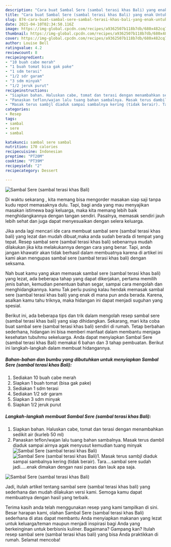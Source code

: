 ```yaml
---
description: "Cara buat Sambal Sere (sambal terasi khas Bali) yang enak Untuk Jualan"
title: "Cara buat Sambal Sere (sambal terasi khas Bali) yang enak Untuk Jualan"
slug: 874-cara-buat-sambal-sere-sambal-terasi-khas-bali-yang-enak-untuk-jualan
date: 2021-04-10T02:34:50.116Z
image: https://img-global.cpcdn.com/recipes/a9362507b118b7db/680x482cq70/sambal-sere-sambal-terasi-khas-bali-foto-resep-utama.jpg
thumbnail: https://img-global.cpcdn.com/recipes/a9362507b118b7db/680x482cq70/sambal-sere-sambal-terasi-khas-bali-foto-resep-utama.jpg
cover: https://img-global.cpcdn.com/recipes/a9362507b118b7db/680x482cq70/sambal-sere-sambal-terasi-khas-bali-foto-resep-utama.jpg
author: Louise Bell
ratingvalue: 4.2
reviewcount: 8
recipeingredient:
- "10 buah cabe merah"
- "1 buah tomat bisa gak pake"
- "1 sdm terasi"
- "1/2 sdr garam"
- "3 sdm minyak"
- "1/2 jeruk purut"
recipeinstructions:
- "Siapkan bahan. Haluskan cabe, tomat dan terasi dengan menambahkan sedikit air (kurleb 50 ml)"
- "Panaskan teflon/wajan lalu tuang bahan sambalnya. Masak terus dambil diaduk sampai airnya agak menyusut kemudian tuang minyak"
- "Masak terus sambjl diaduk sampai sambalnya kering (tidak berair). Tara....sambal sere sudah jadi.....enak dimakan dengan nasi panas dan lauk apa saja."
categories:
- Resep
tags:
- sambal
- sere
- sambal

katakunci: sambal sere sambal 
nutrition: 170 calories
recipecuisine: Indonesian
preptime: "PT20M"
cooktime: "PT39M"
recipeyield: "2"
recipecategory: Dessert

---
```



![Sambal Sere (sambal terasi khas Bali)](https://img-global.cpcdn.com/recipes/a9362507b118b7db/680x482cq70/sambal-sere-sambal-terasi-khas-bali-foto-resep-utama.jpg)

Di waktu  sekarang , kita memang bisa mengorder masakan siap saji tanpa kudu repot memasaknya dulu. Tapi, bagi anda yang mau menyajikan masakan istimewa bagi keluarga, maka kita memang lebih baik menghidangkannya dengan tangan sendiri. Pasalnya, memasak sendiri jauh lebih sehat dan juga dapat menyesuaikan dengan selera keluarga.

Jika anda lagi mencari ide cara membuat sambal sere (sambal terasi khas bali) yang lezat dan mudah dibuat,maka anda sudah berada di tempat yang tepat. Resep sambal sere (sambal terasi khas bali)  sebenarnya mudah dilakukan jika kita melakukannya dengan cara yang benar. Tapi, anda jangan khawatir akan tidak berhasil dalam membuatnya 
karena di artikel ini kami akan mengupas sambal sere (sambal terasi khas bali) dengan seksama.  



Nah buat kamu yang akan memasak sambal sere (sambal terasi khas bali) yang lezat, ada beberapa tahap yang dapat dikerjakan, pertama memilih jenis bahan, kemudian penentuan bahan segar, sampai cara mengolah dan menghidangkannya. kamu Tak perlu pusing kalau hendak memasak sambal sere (sambal terasi khas bali) yang enak di mana pun anda berada. Karena, asalkan kamu  tahu triknya, maka hidangan ini dapat menjadi suguhan yang spesial.

Berikut ini, ada beberapa tips dan trik dalam mengolah resep sambal sere (sambal terasi khas bali) yang siap dihidangkan. Sekarang, mari kita coba buat sambal sere (sambal terasi khas bali) sendiri di rumah. Tetap berbahan sederhana, hidangan ini bisa memberi manfaat dalam membantu menjaga kesehatan tubuhmu sekeluarga. Anda dapat menyiapkan Sambal Sere (sambal terasi khas Bali) memakai 6 bahan dan 3 tahap pembuatan. Berikut ini langkah-langkah dalam membuat hidangannya.

<!--inarticleads1-->

##### Bahan-bahan dan bumbu yang dibutuhkan untuk menyiapkan Sambal Sere (sambal terasi khas Bali):

1. Sediakan 10 buah cabe merah
1. Siapkan 1 buah tomat (bisa gak pake)
1. Sediakan 1 sdm terasi
1. Sediakan 1/2 sdr garam
1. Siapkan 3 sdm minyak
1. Siapkan 1/2 jeruk purut




<!--inarticleads2-->

##### Langkah-langkah membuat Sambal Sere (sambal terasi khas Bali):

1. Siapkan bahan. Haluskan cabe, tomat dan terasi dengan menambahkan sedikit air (kurleb 50 ml)
1. Panaskan teflon/wajan lalu tuang bahan sambalnya. Masak terus dambil diaduk sampai airnya agak menyusut kemudian tuang minyak
<img src="//assets-global.cpcdn.com/assets/icons/button_play-2c75c40dde080a61004c1f40b05d8f140eaff45d7e9e6481dc71c63d2e7c4909.png" alt="Sambal Sere (sambal terasi khas Bali)"><img src="//assets-global.cpcdn.com/assets/icons/button_play-2c75c40dde080a61004c1f40b05d8f140eaff45d7e9e6481dc71c63d2e7c4909.png" alt="Sambal Sere (sambal terasi khas Bali)">1. Masak terus sambjl diaduk sampai sambalnya kering (tidak berair). Tara....sambal sere sudah jadi.....enak dimakan dengan nasi panas dan lauk apa saja.
<img src="//assets-global.cpcdn.com/assets/icons/button_play-2c75c40dde080a61004c1f40b05d8f140eaff45d7e9e6481dc71c63d2e7c4909.png" alt="Sambal Sere (sambal terasi khas Bali)">



Jadi, itulah artikel tentang  sambal sere (sambal terasi khas bali)  yang sederhana dan mudah dilakukan versi kami. Semoga kamu dapat membuatnya dengan hasil yang terbaik. 

Terima kasih anda telah menggunakan resep yang kami tampilkan di sini. Besar harapan kami, olahan  Sambal Sere (sambal terasi khas Bali) sederhana di atas dapat membantu Anda menyiapkan makanan yang lezat untuk keluarga/teman maupun menjadi inspirasi bagi Anda yang berkeinginan untuk berbisnis kuliner. Bagaimana? Gampang kan? Itulah resep sambal sere (sambal terasi khas bali) yang bisa Anda praktikkan di rumah. Selamat mencoba!

